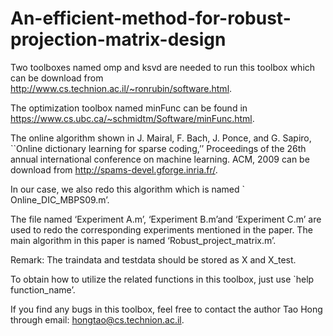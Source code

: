 # An-efficient-method-for-robust-projection-matrix-design

Two toolboxes named omp and ksvd are needed to run this toolbox which can be download from http://www.cs.technion.ac.il/~ronrubin/software.html.

The optimization toolbox named minFunc can be found in https://www.cs.ubc.ca/~schmidtm/Software/minFunc.html.

The online algorithm shown in 
J. Mairal, F. Bach, J. Ponce, and G. Sapiro, ``Online dictionary learning for sparse coding,’’  Proceedings of the 26th annual international conference on machine learning. ACM, 2009 can be download from http://spams-devel.gforge.inria.fr/.  
 
In our case, we also redo this algorithm which is named ` Online_DIC_MBPS09.m’.  

The file named ‘Experiment A.m’, ‘Experiment  B.m’and ‘Experiment C.m’ are used to redo the corresponding experiments mentioned in the paper. 
The main algorithm in this paper is named ‘Robust_project_matrix.m’.

Remark:
The traindata and testdata should be stored as X and X_test.

To obtain how to utilize the related functions in this toolbox, just use `help function_name’.


If you find any bugs in this toolbox, feel free to contact the author Tao Hong through email: hongtao@cs.technion.ac.il.   

